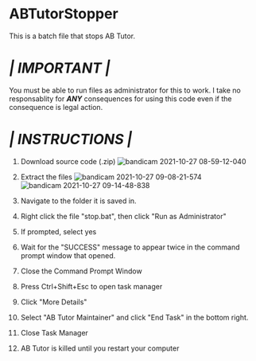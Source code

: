 # ABTutorStopper
This is a batch file that stops AB Tutor.

# _| IMPORTANT |_
You must be able to run files as administrator for this to work. I take no responsablity for **_ANY_** consequences for using this code even if the consequence is legal action.

# _| INSTRUCTIONS |_
1. Download source code (.zip) ![bandicam 2021-10-27 08-59-12-040](https://user-images.githubusercontent.com/83634185/138972998-d101e6c9-0aae-4269-9a23-90d61bd45426.jpg)
2. Extract the files ![bandicam 2021-10-27 09-08-21-574](https://user-images.githubusercontent.com/83634185/138973703-73480d41-d1e6-49c2-8d77-a0ecbfbb0a4f.jpg) ![bandicam 2021-10-27 09-14-48-838](https://user-images.githubusercontent.com/83634185/138974225-6bce76ea-b5fb-4236-a737-091fe067283b.jpg)

3. Navigate to the folder it is saved in.
4. Right click the file "stop.bat", then click "Run as Administrator"
5. If prompted, select yes
6. Wait for the "SUCCESS" message to appear twice in the command prompt window that opened.
7. Close the Command Prompt Window
8. Press Ctrl+Shift+Esc to open task manager
9. Click "More Details"
10. Select "AB Tutor Maintainer" and click "End Task" in the bottom right.
11. Close Task Manager
12. AB Tutor is killed until you restart your computer
